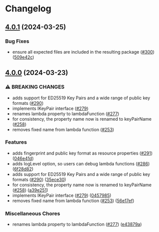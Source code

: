 # Changelog

## [4.0.1](https://github.com/udondan/cdk-ec2-key-pair/compare/v4.0.0...v4.0.1) (2024-03-25)


### Bug Fixes

* ensure all expected files are included in the resulting package ([#300](https://github.com/udondan/cdk-ec2-key-pair/issues/300)) ([509e42c](https://github.com/udondan/cdk-ec2-key-pair/commit/509e42c4fb9fd3d1667babffd11c3bfce0761b75))

## [4.0.0](https://github.com/udondan/cdk-ec2-key-pair/compare/v3.3.3...v4.0.0) (2024-03-23)


### ⚠ BREAKING CHANGES

* adds support for ED25519 Key Pairs and a wide range of public key formats ([#290](https://github.com/udondan/cdk-ec2-key-pair/issues/290))
* implements IKeyPair interface ([#279](https://github.com/udondan/cdk-ec2-key-pair/issues/279))
* renames lambda property to lambdaFunction ([#277](https://github.com/udondan/cdk-ec2-key-pair/issues/277))
* for consistency, the property name now is renamed to keyPairName ([#258](https://github.com/udondan/cdk-ec2-key-pair/issues/258))
* removes fixed name from lambda function ([#253](https://github.com/udondan/cdk-ec2-key-pair/issues/253))

### Features

* adds fingerprint and public key format as resource properties ([#291](https://github.com/udondan/cdk-ec2-key-pair/issues/291)) ([046e41d](https://github.com/udondan/cdk-ec2-key-pair/commit/046e41da8dd3b55f52f86f665b8857236373bc50))
* adds logLevel option, so users can debug lambda functions ([#286](https://github.com/udondan/cdk-ec2-key-pair/issues/286)) ([6f28d82](https://github.com/udondan/cdk-ec2-key-pair/commit/6f28d8224f1c2810d869c3bf2069a62bf4a6adcb))
* adds support for ED25519 Key Pairs and a wide range of public key formats ([#290](https://github.com/udondan/cdk-ec2-key-pair/issues/290)) ([35ece30](https://github.com/udondan/cdk-ec2-key-pair/commit/35ece30b405ce0d4e39980c328c2308b6218c70e))
* for consistency, the property name now is renamed to keyPairName ([#258](https://github.com/udondan/cdk-ec2-key-pair/issues/258)) ([a39e251](https://github.com/udondan/cdk-ec2-key-pair/commit/a39e2519d1c4b8e4de510f913e9d8464cdb2a480))
* implements IKeyPair interface ([#279](https://github.com/udondan/cdk-ec2-key-pair/issues/279)) ([0457985](https://github.com/udondan/cdk-ec2-key-pair/commit/045798526a71587640fc1e52156a79cc49ddff16))
* removes fixed name from lambda function ([#253](https://github.com/udondan/cdk-ec2-key-pair/issues/253)) ([56e17ef](https://github.com/udondan/cdk-ec2-key-pair/commit/56e17ef736dd174a1732745d484f1bd06731b13a))


### Miscellaneous Chores

* renames lambda property to lambdaFunction ([#277](https://github.com/udondan/cdk-ec2-key-pair/issues/277)) ([e43879a](https://github.com/udondan/cdk-ec2-key-pair/commit/e43879a83595ae9c3d1fa4aa9a64baecd9250af4))
